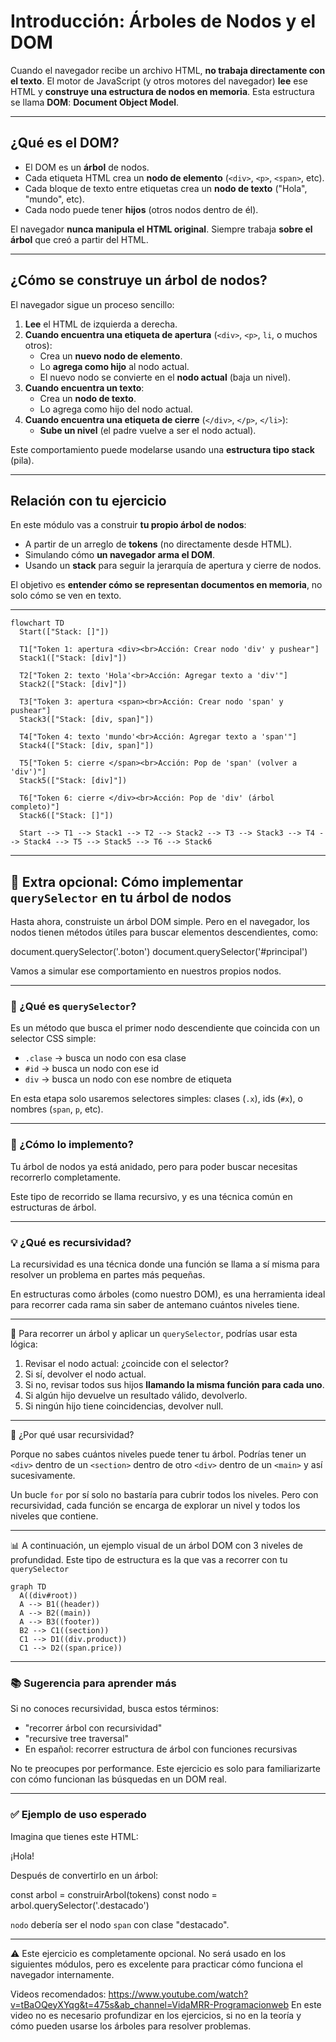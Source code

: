 
# Introducción: Árboles de Nodos y el DOM

Cuando el navegador recibe un archivo HTML, **no trabaja directamente con el texto**.
El motor de JavaScript (y otros motores del navegador) **lee** ese HTML y **construye una estructura de nodos en memoria**.
Esta estructura se llama **DOM**: **Document Object Model**.

---

## ¿Qué es el DOM?

- El DOM es un **árbol** de nodos.
- Cada etiqueta HTML crea un **nodo de elemento** (`<div>`, `<p>`, `<span>`, etc).
- Cada bloque de texto entre etiquetas crea un **nodo de texto** ("Hola", "mundo", etc).
- Cada nodo puede tener **hijos** (otros nodos dentro de él).

El navegador **nunca manipula el HTML original**.
Siempre trabaja **sobre el árbol** que creó a partir del HTML.

---

## ¿Cómo se construye un árbol de nodos?

El navegador sigue un proceso sencillo:

1. **Lee** el HTML de izquierda a derecha.
2. **Cuando encuentra una etiqueta de apertura** (`<div>`, `<p>`, `li`, o muchos otros):
   - Crea un **nuevo nodo de elemento**.
   - Lo **agrega como hijo** al nodo actual.
   - El nuevo nodo se convierte en el **nodo actual** (baja un nivel).
3. **Cuando encuentra un texto**:
   - Crea un **nodo de texto**.
   - Lo agrega como hijo del nodo actual.
4. **Cuando encuentra una etiqueta de cierre** (`</div>`, `</p>`, `</li>`):
   - **Sube un nivel** (el padre vuelve a ser el nodo actual).

Este comportamiento puede modelarse usando una **estructura tipo stack** (pila).

---

## Relación con tu ejercicio

En este módulo vas a construir **tu propio árbol de nodos**:

- A partir de un arreglo de **tokens** (no directamente desde HTML).
- Simulando cómo **un navegador arma el DOM**.
- Usando un **stack** para seguir la jerarquía de apertura y cierre de nodos.

El objetivo es **entender cómo se representan documentos en memoria**, no solo cómo se ven en texto.

---


```mermaid
flowchart TD
  Start(["Stack: []"])

  T1["Token 1: apertura <div><br>Acción: Crear nodo 'div' y pushear"]
  Stack1(["Stack: [div]"])

  T2["Token 2: texto 'Hola'<br>Acción: Agregar texto a 'div'"]
  Stack2(["Stack: [div]"])

  T3["Token 3: apertura <span><br>Acción: Crear nodo 'span' y pushear"]
  Stack3(["Stack: [div, span]"])

  T4["Token 4: texto 'mundo'<br>Acción: Agregar texto a 'span'"]
  Stack4(["Stack: [div, span]"])

  T5["Token 5: cierre </span><br>Acción: Pop de 'span' (volver a 'div')"]
  Stack5(["Stack: [div]"])

  T6["Token 6: cierre </div><br>Acción: Pop de 'div' (árbol completo)"]
  Stack6(["Stack: []"])

  Start --> T1 --> Stack1 --> T2 --> Stack2 --> T3 --> Stack3 --> T4 --> Stack4 --> T5 --> Stack5 --> T6 --> Stack6
```

---

## 🧪 Extra opcional: Cómo implementar `querySelector` en tu árbol de nodos

Hasta ahora, construiste un árbol DOM simple.
Pero en el navegador, los nodos tienen métodos útiles para buscar elementos descendientes, como:

document.querySelector('.boton')
document.querySelector('#principal')

Vamos a simular ese comportamiento en nuestros propios nodos.

---

### 🧠 ¿Qué es `querySelector`?

Es un método que busca el primer nodo descendiente que coincida con un selector CSS simple:

- `.clase` → busca un nodo con esa clase
- `#id` → busca un nodo con ese id
- `div` → busca un nodo con ese nombre de etiqueta

En esta etapa solo usaremos selectores simples: clases (`.x`), ids (`#x`), o nombres (`span`, `p`, etc).

---

### 🔁 ¿Cómo lo implemento?

Tu árbol de nodos ya está anidado, pero para poder buscar necesitas recorrerlo completamente.

Este tipo de recorrido se llama recursivo, y es una técnica común en estructuras de árbol.

---
### 💡 ¿Qué es recursividad?

La recursividad es una técnica donde una función se llama a sí misma para resolver un problema en partes más pequeñas.

En estructuras como árboles (como nuestro DOM), es una herramienta ideal para recorrer cada rama sin saber de antemano cuántos niveles tiene.

---

🔁 Para recorrer un árbol y aplicar un `querySelector`, podrías usar esta lógica:

1. Revisar el nodo actual: ¿coincide con el selector?
2. Si sí, devolver el nodo actual.
3. Si no, revisar todos sus hijos **llamando la misma función para cada uno**.
4. Si algún hijo devuelve un resultado válido, devolverlo.
5. Si ningún hijo tiene coincidencias, devolver null.

---

🤔 ¿Por qué usar recursividad?

Porque no sabes cuántos niveles puede tener tu árbol.
Podrías tener un `<div>` dentro de un `<section>` dentro de otro `<div>` dentro de un `<main>` y así sucesivamente.

Un bucle `for` por sí solo no bastaría para cubrir todos los niveles.
Pero con recursividad, cada función se encarga de explorar un nivel y todos los niveles que contiene.

---

📊 A continuación, un ejemplo visual de un árbol DOM con 3 niveles de profundidad.
Este tipo de estructura es la que vas a recorrer con tu `querySelector`

```mermaid
graph TD
  A((div#root))
  A --> B1((header))
  A --> B2((main))
  A --> B3((footer))
  B2 --> C1((section))
  C1 --> D1((div.product))
  C1 --> D2((span.price))

```

---

### 📚 Sugerencia para aprender más

Si no conoces recursividad, busca estos términos:

- "recorrer árbol con recursividad"
- "recursive tree traversal"
- En español: recorrer estructura de árbol con funciones recursivas

No te preocupes por performance.
Este ejercicio es solo para familiarizarte con cómo funcionan las búsquedas en un DOM real.

---

### ✅ Ejemplo de uso esperado

Imagina que tienes este HTML:

<div id="contenedor">
  <span class="destacado">¡Hola!</span>
</div>

Después de convertirlo en un árbol:

const arbol = construirArbol(tokens)
const nodo = arbol.querySelector('.destacado')

`nodo` debería ser el nodo `span` con clase "destacado".

---

⚠️ Este ejercicio es completamente opcional.
No será usado en los siguientes módulos, pero es excelente para practicar cómo funciona el navegador internamente.

Videos recomendados:
https://www.youtube.com/watch?v=tBaOQeyXYqg&t=475s&ab_channel=VidaMRR-Programacionweb
En este video no es necesario profundizar en los ejercicios, si no en la teoría y cómo pueden usarse los árboles para resolver problemas.
